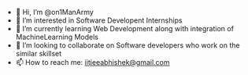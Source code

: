 - 👋 Hi, I’m @on1ManArmy
- 👀 I’m interested in Software Developent Internships
- 🌱 I’m currently learning Web Development along with integration of MachineLearning Models
- 💞️ I’m looking to collaborate on Software developers who work on the similar skillset
- 📫 How to reach me: iitjeeabhishek@gmail.com

<!---
on1ManArmy/on1ManArmy is a ✨ special ✨ repository because its `README.md` (this file) appears on your GitHub profile.
You can click the Preview link to take a look at your changes.
--->
